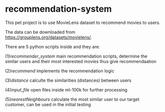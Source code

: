 # recommendation-system

This pet project is to use MovieLens dataset to recommend movies to users.

The data can be downloaded from https://grouplens.org/datasets/movielens/.

There are 5 python scripts inside and they are:

(1)*recommender_system* main recommendation scripts, determine the similar users and their most interested movies thus give recommendaation

(2)*recommend* implements the recommendation logic

(3)*distance* calculte the similarities (distances) between users

(4)*input_file* open files inside ml-100k for further processing

(5)*nearestNeighbours* calculate the most similar user to our target customer, can be used in the initial testing

